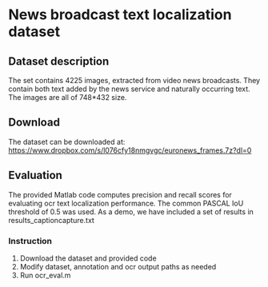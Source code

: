 # News broadcast text localization dataset

## Dataset description

The set contains 4225 images, extracted from video news broadcasts. They contain both text added by the news service
and naturally occurring text. The images are all of 748*432 size. 

## Download

The dataset can be downloaded at: 
https://www.dropbox.com/s/l076cfy18nmgvgc/euronews_frames.7z?dl=0

## Evaluation

The provided Matlab code computes precision and recall scores for evaluating ocr text localization performance. The common PASCAL IoU threshold of 0.5 was used. As a demo, we have included a set of results in results_captioncapture.txt

### Instruction

1. Download the dataset and provided code
2. Modify dataset, annotation and ocr output paths as needed
3. Run ocr_eval.m
